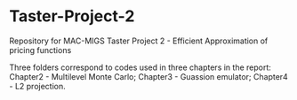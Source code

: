 # Taster-Project-2
Repository for MAC-MIGS Taster Project 2 - Efficient Approximation of pricing functions

Three folders correspond to codes used in three chapters in the report:
Chapter2 - Multilevel Monte Carlo;
Chapter3 - Guassion emulator;
Chapter4 - L2 projection.
